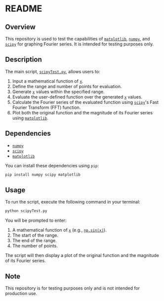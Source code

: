 # README

## Overview

This repository is used to test the capabilities of [`matplotlib`](command:_github.copilot.openSymbolFromReferences?%5B%22matplotlib%22%2C%5B%7B%22uri%22%3A%7B%22%24mid%22%3A1%2C%22fsPath%22%3A%22%2Fhome%2Fldxt460s%2Fgithub%2FPythonHelloMaths%2FscipyTest.py%22%2C%22external%22%3A%22file%3A%2F%2F%2Fhome%2Fldxt460s%2Fgithub%2FPythonHelloMaths%2FscipyTest.py%22%2C%22path%22%3A%22%2Fhome%2Fldxt460s%2Fgithub%2FPythonHelloMaths%2FscipyTest.py%22%2C%22scheme%22%3A%22file%22%7D%2C%22pos%22%3A%7B%22line%22%3A2%2C%22character%22%3A7%7D%7D%5D%5D "Go to definition"), [`numpy`](command:_github.copilot.openSymbolFromReferences?%5B%22numpy%22%2C%5B%7B%22uri%22%3A%7B%22%24mid%22%3A1%2C%22fsPath%22%3A%22%2Fhome%2Fldxt460s%2Fgithub%2FPythonHelloMaths%2FscipyTest.py%22%2C%22external%22%3A%22file%3A%2F%2F%2Fhome%2Fldxt460s%2Fgithub%2FPythonHelloMaths%2FscipyTest.py%22%2C%22path%22%3A%22%2Fhome%2Fldxt460s%2Fgithub%2FPythonHelloMaths%2FscipyTest.py%22%2C%22scheme%22%3A%22file%22%7D%2C%22pos%22%3A%7B%22line%22%3A0%2C%22character%22%3A7%7D%7D%5D%5D "Go to definition"), and [`scipy`](command:_github.copilot.openSymbolFromReferences?%5B%22scipy%22%2C%5B%7B%22uri%22%3A%7B%22%24mid%22%3A1%2C%22fsPath%22%3A%22%2Fhome%2Fldxt460s%2Fgithub%2FPythonHelloMaths%2FscipyTest.py%22%2C%22external%22%3A%22file%3A%2F%2F%2Fhome%2Fldxt460s%2Fgithub%2FPythonHelloMaths%2FscipyTest.py%22%2C%22path%22%3A%22%2Fhome%2Fldxt460s%2Fgithub%2FPythonHelloMaths%2FscipyTest.py%22%2C%22scheme%22%3A%22file%22%7D%2C%22pos%22%3A%7B%22line%22%3A1%2C%22character%22%3A5%7D%7D%5D%5D "Go to definition") for graphing Fourier series. It is intended for testing purposes only.

## Description

The main script, [`scipyTest.py`](command:_github.copilot.openRelativePath?%5B%7B%22scheme%22%3A%22file%22%2C%22authority%22%3A%22%22%2C%22path%22%3A%22%2Fhome%2Fldxt460s%2Fgithub%2FPythonHelloMaths%2FscipyTest.py%22%2C%22query%22%3A%22%22%2C%22fragment%22%3A%22%22%7D%5D "/home/ldxt460s/github/PythonHelloMaths/scipyTest.py"), allows users to:

1. Input a mathematical function of [`x`](command:_github.copilot.openSymbolFromReferences?%5B%22x%22%2C%5B%7B%22uri%22%3A%7B%22%24mid%22%3A1%2C%22fsPath%22%3A%22%2Fhome%2Fldxt460s%2Fgithub%2FPythonHelloMaths%2FscipyTest.py%22%2C%22external%22%3A%22file%3A%2F%2F%2Fhome%2Fldxt460s%2Fgithub%2FPythonHelloMaths%2FscipyTest.py%22%2C%22path%22%3A%22%2Fhome%2Fldxt460s%2Fgithub%2FPythonHelloMaths%2FscipyTest.py%22%2C%22scheme%22%3A%22file%22%7D%2C%22pos%22%3A%7B%22line%22%3A7%2C%22character%22%3A26%7D%7D%5D%5D "Go to definition").
2. Define the range and number of points for evaluation.
3. Generate [`x`](command:_github.copilot.openSymbolFromReferences?%5B%22x%22%2C%5B%7B%22uri%22%3A%7B%22%24mid%22%3A1%2C%22fsPath%22%3A%22%2Fhome%2Fldxt460s%2Fgithub%2FPythonHelloMaths%2FscipyTest.py%22%2C%22external%22%3A%22file%3A%2F%2F%2Fhome%2Fldxt460s%2Fgithub%2FPythonHelloMaths%2FscipyTest.py%22%2C%22path%22%3A%22%2Fhome%2Fldxt460s%2Fgithub%2FPythonHelloMaths%2FscipyTest.py%22%2C%22scheme%22%3A%22file%22%7D%2C%22pos%22%3A%7B%22line%22%3A7%2C%22character%22%3A26%7D%7D%5D%5D "Go to definition") values within the specified range.
4. Evaluate the user-defined function over the generated [`x`](command:_github.copilot.openSymbolFromReferences?%5B%22x%22%2C%5B%7B%22uri%22%3A%7B%22%24mid%22%3A1%2C%22fsPath%22%3A%22%2Fhome%2Fldxt460s%2Fgithub%2FPythonHelloMaths%2FscipyTest.py%22%2C%22external%22%3A%22file%3A%2F%2F%2Fhome%2Fldxt460s%2Fgithub%2FPythonHelloMaths%2FscipyTest.py%22%2C%22path%22%3A%22%2Fhome%2Fldxt460s%2Fgithub%2FPythonHelloMaths%2FscipyTest.py%22%2C%22scheme%22%3A%22file%22%7D%2C%22pos%22%3A%7B%22line%22%3A7%2C%22character%22%3A26%7D%7D%5D%5D "Go to definition") values.
5. Calculate the Fourier series of the evaluated function using [`scipy`](command:_github.copilot.openSymbolFromReferences?%5B%22scipy%22%2C%5B%7B%22uri%22%3A%7B%22%24mid%22%3A1%2C%22fsPath%22%3A%22%2Fhome%2Fldxt460s%2Fgithub%2FPythonHelloMaths%2FscipyTest.py%22%2C%22external%22%3A%22file%3A%2F%2F%2Fhome%2Fldxt460s%2Fgithub%2FPythonHelloMaths%2FscipyTest.py%22%2C%22path%22%3A%22%2Fhome%2Fldxt460s%2Fgithub%2FPythonHelloMaths%2FscipyTest.py%22%2C%22scheme%22%3A%22file%22%7D%2C%22pos%22%3A%7B%22line%22%3A1%2C%22character%22%3A5%7D%7D%5D%5D "Go to definition")'s Fast Fourier Transform (FFT) function.
6. Plot both the original function and the magnitude of its Fourier series using [`matplotlib`](command:_github.copilot.openSymbolFromReferences?%5B%22matplotlib%22%2C%5B%7B%22uri%22%3A%7B%22%24mid%22%3A1%2C%22fsPath%22%3A%22%2Fhome%2Fldxt460s%2Fgithub%2FPythonHelloMaths%2FscipyTest.py%22%2C%22external%22%3A%22file%3A%2F%2F%2Fhome%2Fldxt460s%2Fgithub%2FPythonHelloMaths%2FscipyTest.py%22%2C%22path%22%3A%22%2Fhome%2Fldxt460s%2Fgithub%2FPythonHelloMaths%2FscipyTest.py%22%2C%22scheme%22%3A%22file%22%7D%2C%22pos%22%3A%7B%22line%22%3A2%2C%22character%22%3A7%7D%7D%5D%5D "Go to definition").

## Dependencies

- [`numpy`](command:_github.copilot.openSymbolFromReferences?%5B%22numpy%22%2C%5B%7B%22uri%22%3A%7B%22%24mid%22%3A1%2C%22fsPath%22%3A%22%2Fhome%2Fldxt460s%2Fgithub%2FPythonHelloMaths%2FscipyTest.py%22%2C%22external%22%3A%22file%3A%2F%2F%2Fhome%2Fldxt460s%2Fgithub%2FPythonHelloMaths%2FscipyTest.py%22%2C%22path%22%3A%22%2Fhome%2Fldxt460s%2Fgithub%2FPythonHelloMaths%2FscipyTest.py%22%2C%22scheme%22%3A%22file%22%7D%2C%22pos%22%3A%7B%22line%22%3A0%2C%22character%22%3A7%7D%7D%5D%5D "Go to definition")
- [`scipy`](command:_github.copilot.openSymbolFromReferences?%5B%22scipy%22%2C%5B%7B%22uri%22%3A%7B%22%24mid%22%3A1%2C%22fsPath%22%3A%22%2Fhome%2Fldxt460s%2Fgithub%2FPythonHelloMaths%2FscipyTest.py%22%2C%22external%22%3A%22file%3A%2F%2F%2Fhome%2Fldxt460s%2Fgithub%2FPythonHelloMaths%2FscipyTest.py%22%2C%22path%22%3A%22%2Fhome%2Fldxt460s%2Fgithub%2FPythonHelloMaths%2FscipyTest.py%22%2C%22scheme%22%3A%22file%22%7D%2C%22pos%22%3A%7B%22line%22%3A1%2C%22character%22%3A5%7D%7D%5D%5D "Go to definition")
- [`matplotlib`](command:_github.copilot.openSymbolFromReferences?%5B%22matplotlib%22%2C%5B%7B%22uri%22%3A%7B%22%24mid%22%3A1%2C%22fsPath%22%3A%22%2Fhome%2Fldxt460s%2Fgithub%2FPythonHelloMaths%2FscipyTest.py%22%2C%22external%22%3A%22file%3A%2F%2F%2Fhome%2Fldxt460s%2Fgithub%2FPythonHelloMaths%2FscipyTest.py%22%2C%22path%22%3A%22%2Fhome%2Fldxt460s%2Fgithub%2FPythonHelloMaths%2FscipyTest.py%22%2C%22scheme%22%3A%22file%22%7D%2C%22pos%22%3A%7B%22line%22%3A2%2C%22character%22%3A7%7D%7D%5D%5D "Go to definition")

You can install these dependencies using `pip`:

```sh
pip install numpy scipy matplotlib
```

## Usage

To run the script, execute the following command in your terminal:

```sh
python scipyTest.py
```

You will be prompted to enter:

1. A mathematical function of [`x`](command:_github.copilot.openSymbolFromReferences?%5B%22x%22%2C%5B%7B%22uri%22%3A%7B%22%24mid%22%3A1%2C%22fsPath%22%3A%22%2Fhome%2Fldxt460s%2Fgithub%2FPythonHelloMaths%2FscipyTest.py%22%2C%22external%22%3A%22file%3A%2F%2F%2Fhome%2Fldxt460s%2Fgithub%2FPythonHelloMaths%2FscipyTest.py%22%2C%22path%22%3A%22%2Fhome%2Fldxt460s%2Fgithub%2FPythonHelloMaths%2FscipyTest.py%22%2C%22scheme%22%3A%22file%22%7D%2C%22pos%22%3A%7B%22line%22%3A7%2C%22character%22%3A26%7D%7D%5D%5D "Go to definition") (e.g., [`np.sin(x)`](command:_github.copilot.openSymbolFromReferences?%5B%22np.sin(x)%22%2C%5B%7B%22uri%22%3A%7B%22%24mid%22%3A1%2C%22fsPath%22%3A%22%2Fhome%2Fldxt460s%2Fgithub%2FPythonHelloMaths%2FscipyTest.py%22%2C%22external%22%3A%22file%3A%2F%2F%2Fhome%2Fldxt460s%2Fgithub%2FPythonHelloMaths%2FscipyTest.py%22%2C%22path%22%3A%22%2Fhome%2Fldxt460s%2Fgithub%2FPythonHelloMaths%2FscipyTest.py%22%2C%22scheme%22%3A%22file%22%7D%2C%22pos%22%3A%7B%22line%22%3A0%2C%22character%22%3A16%7D%7D%5D%5D "Go to definition")).
2. The start of the range.
3. The end of the range.
4. The number of points.

The script will then display a plot of the original function and the magnitude of its Fourier series.

## Note

This repository is for testing purposes only and is not intended for production use.
